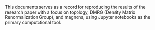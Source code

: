 This documents serves as a record for reproducing the results of the research paper with a focus on topology, DMRG (Density Matrix Renormalization Group), and magnons, using Jupyter notebooks as the primary computational tool.
